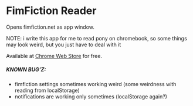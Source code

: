 FimFiction Reader
=================
Opens fimfiction.net as app window.

NOTE: i write this app for me to read pony on chromebook, so some things may look weird, but you just have to deal with it

Available at [Chrome Web Store](https://chrome.google.com/webstore/detail/fimfiction-reader/pabnnidogdgjmgdlnjddpmhlomcpekhl) for free.

##### KNOWN BUG'Z:
- fimfiction settings sometimes working weird (some weirdness with reading from localStorage)
- notifications are working only sometimes (localStorage again?)
